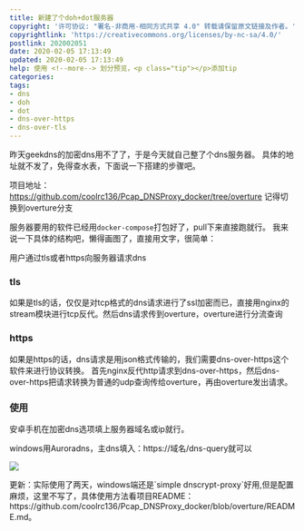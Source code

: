 ```yaml
---
title: 新建了个doh+dot服务器
copyright: '许可协议: "署名-非商用-相同方式共享 4.0" 转载请保留原文链接及作者。'
copyrightlink: 'https://creativecommons.org/licenses/by-nc-sa/4.0/'
postlink: 202002051
date: 2020-02-05 17:13:49
updated: 2020-02-05 17:13:49
help: 使用 <!--more--> 划分预览，<p class="tip"></p>添加tip
categories:
tags:
- dns
- doh
- dot
- dns-over-https
- dns-over-tls
---
```


昨天geekdns的加密dns用不了了，于是今天就自己整了个dns服务器。
具体的地址就不发了，免得查水表，下面说一下搭建的步骤吧。
<!--more-->
项目地址：https://github.com/coolrc136/Pcap_DNSProxy_docker/tree/overture
记得切换到overture分支

服务器要用的软件已经用`docker-compose`打包好了，pull下来直接跑就行。
我来说一下具体的结构吧，懒得画图了，直接用文字，很简单：

用户通过tls或者https向服务器请求dns

### tls
如果是tls的话，仅仅是对tcp格式的dns请求进行了ssl加密而已，直接用nginx的stream模块进行tcp反代。然后dns请求传到overture，overture进行分流查询

### https
如果是https的话，dns请求是用json格式传输的，我们需要dns-over-https这个软件来进行协议转换。
首先nginx反代http请求到dns-over-https，然后dns-over-https把请求转换为普通的udp查询传给overture，再由overture发出请求。

### 使用
安卓手机在加密dns选项填上服务器域名或ip就行。

windows用Auroradns，主dns填入：https://域名/dns-query就可以

![](https://coolrc-blog.oss-cn-shenzhen.aliyuncs.com/superbed/2020/02/05/5e3a8b842fb38b8c3cc68386.jpg)

<p class="tip">更新：实际使用了两天，windows端还是`simple dnscrypt-proxy`好用,但是配置麻烦，这里不写了，具体使用方法看项目README：<a herf="https://github.com/coolrc136/Pcap_DNSProxy_docker/blob/overture/README.md">https://github.com/coolrc136/Pcap_DNSProxy_docker/blob/overture/README.md</a>。</p>
